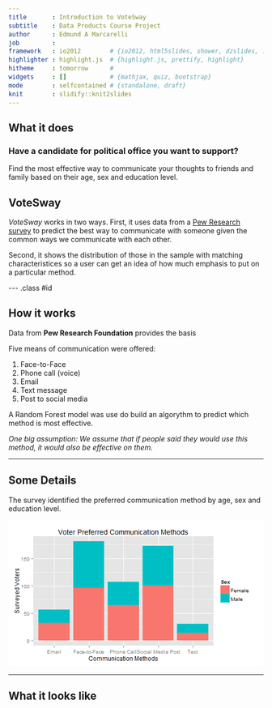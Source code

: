 ```yaml
---
title       : Introduction to VoteSway
subtitle    : Data Products Course Project
author      : Edmund A Marcarelli
job         : 
framework   : io2012        # {io2012, html5slides, shower, dzslides, ...}
highlighter : highlight.js  # {highlight.js, prettify, highlight}
hitheme     : tomorrow      # 
widgets     : []            # {mathjax, quiz, bootstrap}
mode        : selfcontained # {standalone, draft}
knit        : slidify::knit2slides
---
```




## What it does

### Have a candidate for political office you want to support?

Find the most effective way to communicate your thoughts to friends and family based on their age, sex and education level.

## VoteSway

*VoteSway* works in two ways. First, it uses data from a [Pew Research survey](http://www.pewinternet.org/2012/11/06/social-media-and-voting/
) to predict the best way to communicate with someone given the common ways we communicate with each other.

Second, it shows the distribution of those in the sample with matching characteristices so a user can get an idea of how much emphasis to put on a particular method.

--- .class #id 

## How it works

Data from **Pew Research Foundation** provides the basis

Five means of communication were offered:

1. Face-to-Face
2. Phone call (voice)
3. Email
4. Text message
5. Post to social media

A Random Forest model was use do build an algorythm to predict which method is most effective.


<style>
em {
  font-style: italic
}
</style>

*One big assumption: We assume that if people said they would use this method, it would also be effective on them.*

---

## Some Details


The survey identified the preferred communication method by age, sex and education level.

![plot of chunk tree](assets/fig/tree-1.png)

---

## What it looks like





